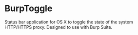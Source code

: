 # BurpToggle
Status bar application for OS X to toggle the state of the system HTTP/HTTPS proxy. Designed to use with Burp Suite.
